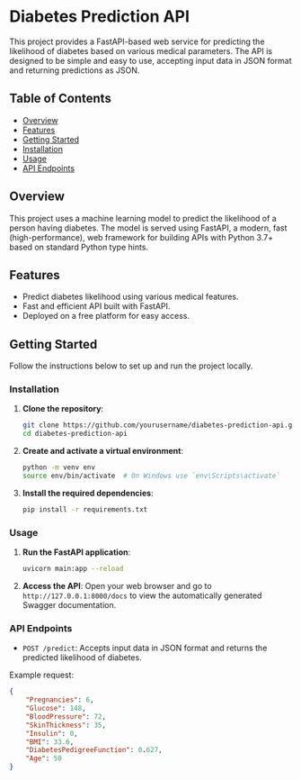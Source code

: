 
# Diabetes Prediction API

This project provides a FastAPI-based web service for predicting the likelihood of diabetes based on various medical parameters. The API is designed to be simple and easy to use, accepting input data in JSON format and returning predictions as JSON.

## Table of Contents

- [Overview](#overview)
- [Features](#features)
- [Getting Started](#getting-started)
- [Installation](#installation)
- [Usage](#usage)
- [API Endpoints](#api-endpoints)

## Overview

This project uses a machine learning model to predict the likelihood of a person having diabetes. The model is served using FastAPI, a modern, fast (high-performance), web framework for building APIs with Python 3.7+ based on standard Python type hints.

## Features

- Predict diabetes likelihood using various medical features.
- Fast and efficient API built with FastAPI.
- Deployed on a free platform for easy access.

## Getting Started

Follow the instructions below to set up and run the project locally.

### Installation

1. **Clone the repository**:
    ```bash
    git clone https://github.com/yourusername/diabetes-prediction-api.git
    cd diabetes-prediction-api
    ```

2. **Create and activate a virtual environment**:
    ```bash
    python -m venv env
    source env/bin/activate  # On Windows use `env\Scripts\activate`
    ```

3. **Install the required dependencies**:
    ```bash
    pip install -r requirements.txt
    ```

### Usage

1. **Run the FastAPI application**:
    ```bash
    uvicorn main:app --reload
    ```

2. **Access the API**:
   Open your web browser and go to `http://127.0.0.1:8000/docs` to view the automatically generated Swagger documentation.

### API Endpoints

- `POST /predict`: Accepts input data in JSON format and returns the predicted likelihood of diabetes.

Example request:
```json
{
    "Pregnancies": 6,
    "Glucose": 148,
    "BloodPressure": 72,
    "SkinThickness": 35,
    "Insulin": 0,
    "BMI": 33.6,
    "DiabetesPedigreeFunction": 0.627,
    "Age": 50
}


